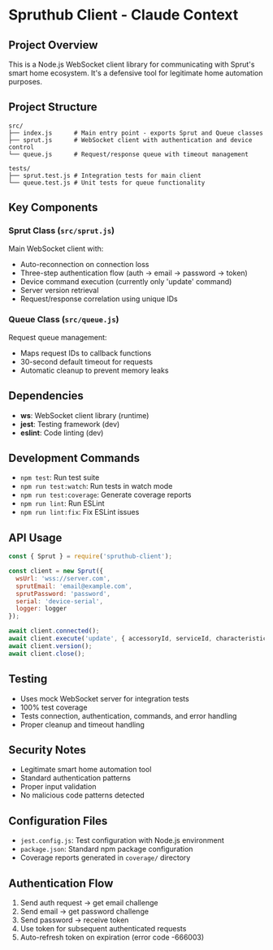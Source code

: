 # Spruthub Client - Claude Context

## Project Overview
This is a Node.js WebSocket client library for communicating with Sprut's smart home ecosystem. It's a defensive tool for legitimate home automation purposes.

## Project Structure
```
src/
├── index.js      # Main entry point - exports Sprut and Queue classes
├── sprut.js      # WebSocket client with authentication and device control
└── queue.js      # Request/response queue with timeout management

tests/
├── sprut.test.js # Integration tests for main client
└── queue.test.js # Unit tests for queue functionality
```

## Key Components

### Sprut Class (`src/sprut.js`)
Main WebSocket client with:
- Auto-reconnection on connection loss
- Three-step authentication flow (auth → email → password → token)
- Device command execution (currently only 'update' command)
- Server version retrieval
- Request/response correlation using unique IDs

### Queue Class (`src/queue.js`)
Request queue management:
- Maps request IDs to callback functions
- 30-second default timeout for requests
- Automatic cleanup to prevent memory leaks

## Dependencies
- **ws**: WebSocket client library (runtime)
- **jest**: Testing framework (dev)
- **eslint**: Code linting (dev)

## Development Commands
- `npm test`: Run test suite
- `npm run test:watch`: Run tests in watch mode
- `npm run test:coverage`: Generate coverage reports
- `npm run lint`: Run ESLint
- `npm run lint:fix`: Fix ESLint issues

## API Usage
```javascript
const { Sprut } = require('spruthub-client');

const client = new Sprut({
  wsUrl: 'wss://server.com',
  sprutEmail: 'email@example.com',
  sprutPassword: 'password',
  serial: 'device-serial',
  logger: logger
});

await client.connected();
await client.execute('update', { accessoryId, serviceId, characteristicId, control });
await client.version();
await client.close();
```

## Testing
- Uses mock WebSocket server for integration tests
- 100% test coverage
- Tests connection, authentication, commands, and error handling
- Proper cleanup and timeout handling

## Security Notes
- Legitimate smart home automation tool
- Standard authentication patterns
- Proper input validation
- No malicious code patterns detected

## Configuration Files
- `jest.config.js`: Test configuration with Node.js environment
- `package.json`: Standard npm package configuration
- Coverage reports generated in `coverage/` directory

## Authentication Flow
1. Send auth request → get email challenge
2. Send email → get password challenge  
3. Send password → receive token
4. Use token for subsequent authenticated requests
5. Auto-refresh token on expiration (error code -666003)